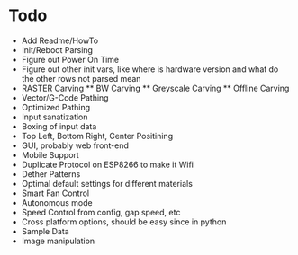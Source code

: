 # Todo
* Add Readme/HowTo
* Init/Reboot Parsing
 * Figure out Power On Time
 * Figure out other init vars, like where is hardware version and what do the other rows not parsed mean
* RASTER Carving
** BW Carving
** Greyscale Carving
** Offline Carving
* Vector/G-Code Pathing
 * Optimized Pathing
* Input sanatization
* Boxing of input data
* Top Left, Bottom Right, Center Positining
* GUI, probably web front-end
 * Mobile Support
* Duplicate Protocol on ESP8266 to make it Wifi
* Dether Patterns
* Optimal default settings for different materials
* Smart Fan Control
* Autonomous mode
* Speed Control from config, gap speed, etc
* Cross platform options, should be easy since in python
* Sample Data
* Image manipulation